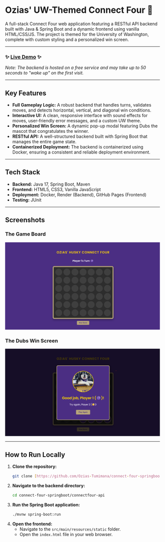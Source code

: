 # Ozias' UW-Themed Connect Four 🐺

A full-stack Connect Four web application featuring a RESTful API backend built with Java & Spring Boot and a dynamic frontend using vanilla HTML/CSS/JS. The project is themed for the University of Washington, complete with custom styling and a personalized win screen.

---

### **✨ [Live Demo]( https://ozias-tumimana.github.io/connect-four-springboot/)** ✨

*Note: The backend is hosted on a free service and may take up to 50 seconds to "wake up" on the first visit.*

---

## **Key Features**

* **Full Gameplay Logic:** A robust backend that handles turns, validates moves, and detects horizontal, vertical, and diagonal win conditions.
* **Interactive UI:** A clean, responsive interface with sound effects for moves, user-friendly error messages, and a custom UW theme.
* **Personalized Win Screen:** A dynamic pop-up modal featuring Dubs the mascot that congratulates the winner.
* **RESTful API:** A well-structured backend built with Spring Boot that manages the entire game state.
* **Containerized Deployment:** The backend is containerized using Docker, ensuring a consistent and reliable deployment environment.

---

## **Tech Stack**

* **Backend:** Java 17, Spring Boot, Maven
* **Frontend:** HTML5, CSS3, Vanilla JavaScript
* **Deployment:** Docker, Render (Backend), GitHub Pages (Frontend)
* **Testing:** JUnit

---

## **Screenshots**

### The Game Board
![Game Board Screenshot](docs/images/husky-connect4-gameboard.png)

### The Dubs Win Screen
![Win Screen Screenshot](https://github.com/Ozias-Tumimana/connect-four-springboot/blob/11cb427f74ce2e99cbb221f99290a80198f81277/docs/images/husky-connect4-gameboard-winscreen.png)

---

## **How to Run Locally**

1.  **Clone the repository:**
    ```bash
    git clone [https://github.com/Ozias-Tumimana/connect-four-springboot.git](https://github.com/Ozias-Tumimana/connect-four-springboot.git)
    ```
2.  **Navigate to the backend directory:**
    ```bash
    cd connect-four-springboot/connectfour-api
    ```
3.  **Run the Spring Boot application:**
    ```bash
    ./mvnw spring-boot:run
    ```
4.  **Open the frontend:**
    * Navigate to the `src/main/resources/static` folder.
    * Open the `index.html` file in your web browser.
